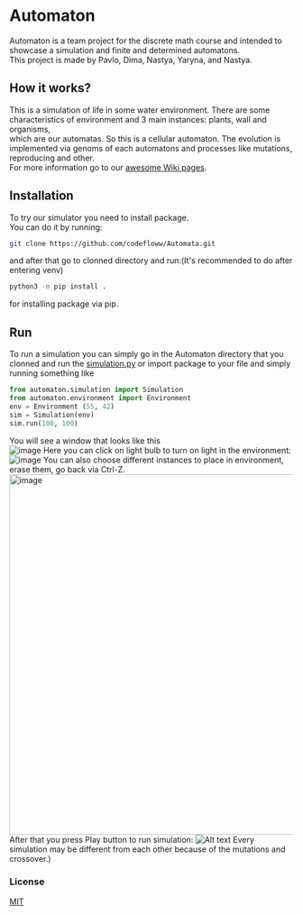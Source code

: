 # Automaton
Automaton is a team project for the discrete math course and intended to showcase a simulation and finite and determined automatons.  
This project is made by Pavlo, Dima, Nastya, Yaryna, and Nastya.

## How it works?
This is a simulation of life in some water environment. There are some characteristics of environment and 3 main instances: plants, wall and organisms,  
which are our automatas. So this is a cellular automaton. The evolution is implemented via genoms of each automatons and processes like mutations, reproducing and other.  
For more information go to our [awesome Wiki pages](https://github.com/codefloww/Automaton/wiki).  

## Installation
To try our simulator you need to install package.  
You can do it by running:
```bash
git clone https://github.com/codefloww/Automata.git
```
and after that go to clonned directory and run:(It's recommended to do after entering venv)
```bash
python3 -m pip install .
```
for installing package via pip.

## Run
To run a simulation you can simply go in the Automaton directory that you clonned and run the [simulation.py](automaton/simulation.py) or import package to your file and simply running something like
```python
from automaton.simulation import Simulation
from automaton.environment import Environment
env = Environment (55, 42)
sim = Simulation(env)
sim.run(100, 100)
```
You will see a window that looks like this  
![image](https://user-images.githubusercontent.com/90351072/172121305-fa8d4de9-72ec-43ee-84e2-1b5451ddb5e5.png)
Here you can click on light bulb to turn on light in the environment:  
![image](https://user-images.githubusercontent.com/90351072/172121355-0f1ecb85-4e20-457f-a560-9f20d693cf92.png)
You can also choose different instances to place in environment, erase them, go back via Ctrl-Z.  
<img width="640" alt="image" src="https://user-images.githubusercontent.com/90351072/172069046-ae76a72a-3278-4aba-a960-abd9d2fd323c.png">  
After that you press Play button to run simulation: 
![Alt text](https://github.com/codefloww/Automaton/images/example.gif)
Every simulation may be different from each other because of the mutations and crossover.)

### License
[MIT](LICENSE)


